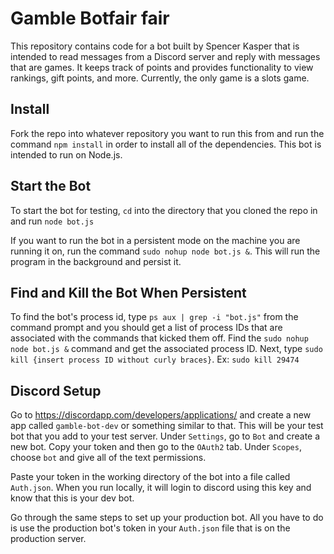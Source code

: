 # Gamble Botfair fair
This repository contains code for a bot built by Spencer Kasper that is intended to read messages from a Discord server and reply with messages that are games.  It keeps track of points and provides functionality to view rankings, gift points, and more.  Currently, the only game is a slots game.

## Install
Fork the repo into whatever repository you want to run this from and run the command ``npm install`` in order to install all of the dependencies.  This bot is intended to run on Node.js.  

## Start the Bot
To start the bot for testing, ``cd`` into the directory that you cloned the repo in and run ``node bot.js``

If you want to run the bot in a persistent mode on the machine you are running it on, run the command ``sudo nohup node bot.js &``.  This will run the program in the background and persist it.

## Find and Kill the Bot When Persistent
To find the bot's process id, type ``ps aux | grep -i "bot.js"`` from the command prompt and you should get a list of process IDs that are associated with the commands that kicked them off.  Find the ``sudo nohup node bot.js &`` command and get the associated process ID.  Next, type ``sudo kill {insert process ID without curly braces}``. Ex: ``sudo kill 29474``

## Discord Setup
Go to https://discordapp.com/developers/applications/ and create a new app called ``gamble-bot-dev`` or something similar to that.  This will be your test bot that you add to your test server.  Under ``Settings``, go to ``Bot`` and create a new bot.  Copy your token and then go to the ``OAuth2`` tab.  Under ``Scopes``, choose ``bot`` and give all of the text permissions.

Paste your token in the working directory of the bot into a file called ``Auth.json``.  When you run locally, it will login to discord using this key and know that this is your dev bot.

Go through the same steps to set up your production bot.  All you have to do is use the production bot's token in your ``Auth.json`` file that is on the production server.